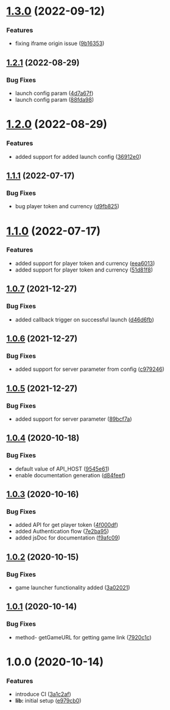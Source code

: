 # [1.3.0](https://github.com/gameolive-studio/gameolive/compare/v1.2.1...v1.3.0) (2022-09-12)


### Features

* fixing iframe origin issue ([9b16353](https://github.com/gameolive-studio/gameolive/commit/9b1635308e781ae09258bd52270d1cbf3de4cd8e))

## [1.2.1](https://github.com/gameolive-studio/gameolive/compare/v1.2.0...v1.2.1) (2022-08-29)


### Bug Fixes

* launch config param ([4d7a67f](https://github.com/gameolive-studio/gameolive/commit/4d7a67f8e57a3fd871894d52c0e9409e626e9e38))
* launch config param ([88fda98](https://github.com/gameolive-studio/gameolive/commit/88fda984458d5f5afc26f493db8b9276d3ddad30))

# [1.2.0](https://github.com/gameolive-studio/gameolive/compare/v1.1.1...v1.2.0) (2022-08-29)


### Features

* added support for added launch config ([36912e0](https://github.com/gameolive-studio/gameolive/commit/36912e030dd23ca6be3c44175118fef772fe9956))

## [1.1.1](https://github.com/gameolive-studio/gameolive/compare/v1.1.0...v1.1.1) (2022-07-17)


### Bug Fixes

* bug player token and currency ([d9fb825](https://github.com/gameolive-studio/gameolive/commit/d9fb825807e3b843a51dea202010fdb6299e5c53))

# [1.1.0](https://github.com/gameolive-studio/gameolive/compare/v1.0.8...v1.1.0) (2022-07-17)


### Features

* added support for player token and currency ([eea6013](https://github.com/gameolive-studio/gameolive/commit/eea6013bf01a0a679dc4c5cb5f0723c742c6b642))
* added support for player token and currency ([51d81f8](https://github.com/gameolive-studio/gameolive/commit/51d81f871065bf095832ff44ceaeef52740b4453))

## [1.0.7](https://github.com/gameolive-studio/gameolive/compare/v1.0.6...v1.0.7) (2021-12-27)


### Bug Fixes

* added callback trigger on successful launch ([d46d6fb](https://github.com/gameolive-studio/gameolive/commit/d46d6fb911fc53a0bb0604f41553e0c8689260d4))

## [1.0.6](https://github.com/gameolive-studio/gameolive/compare/v1.0.5...v1.0.6) (2021-12-27)


### Bug Fixes

* added support for server parameter from config ([c979246](https://github.com/gameolive-studio/gameolive/commit/c979246fd9c3e748cdc1f21d3539089c1c04c874))

## [1.0.5](https://github.com/gameolive-studio/gameolive/compare/v1.0.4...v1.0.5) (2021-12-27)


### Bug Fixes

* added support for server parameter ([89bcf7a](https://github.com/gameolive-studio/gameolive/commit/89bcf7a372db41686dc2363a3437dc99b14fe9ed))

## [1.0.4](https://github.com/gameolive-studio/gameolive/compare/v1.0.3...v1.0.4) (2020-10-18)


### Bug Fixes

* default value of API_HOST ([9545e61](https://github.com/gameolive-studio/gameolive/commit/9545e61e5f7b1cc5a24a73cbc182ece95fe73a2c))
* enable documentation generation ([d84feef](https://github.com/gameolive-studio/gameolive/commit/d84feef0432d6e65a4d792fe13652906c4f0fdff))

## [1.0.3](https://github.com/gameolive-studio/gameolive/compare/v1.0.2...v1.0.3) (2020-10-16)


### Bug Fixes

* added API for get player token ([4f000df](https://github.com/gameolive-studio/gameolive/commit/4f000df4f963573cb9c089bf88469b53a6d7c57d))
* added Authentication flow ([7e2ba95](https://github.com/gameolive-studio/gameolive/commit/7e2ba957c1c032c4a537196813d0f0481c9c7755))
* added jsDoc for documentation ([f9afc09](https://github.com/gameolive-studio/gameolive/commit/f9afc09e890eaa5b200dc1d7579c1c4f3497ea31))

## [1.0.2](https://github.com/gameolive-studio/gameolive/compare/v1.0.1...v1.0.2) (2020-10-15)


### Bug Fixes

* game launcher functionality added ([3a02021](https://github.com/gameolive-studio/gameolive/commit/3a020214e142513214a591b89e6522a1f6faef59))

## [1.0.1](https://github.com/gameolive-studio/gameolive/compare/v1.0.0...v1.0.1) (2020-10-14)


### Bug Fixes

* method- getGameURL for getting game link ([7920c1c](https://github.com/gameolive-studio/gameolive/commit/7920c1cf2836abe06413b63d355dd8f0d322db25))

# 1.0.0 (2020-10-14)


### Features

* introduce CI ([3a1c2af](https://github.com/gameolive-studio/gameolive/commit/3a1c2af21752a88b42795c6ee8a478ffda1882f5))
* **lib:** initial setup ([e979cb0](https://github.com/gameolive-studio/gameolive/commit/e979cb0b9bc0a2e89781851a9b75dd5ce5c7c5b1))
